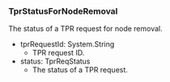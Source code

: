 ### TprStatusForNodeRemoval
The status of a TPR request for node removal.

- tprRequestId: System.String
  - TPR request ID.
- status: TprReqStatus
  - The status of a TPR request.
